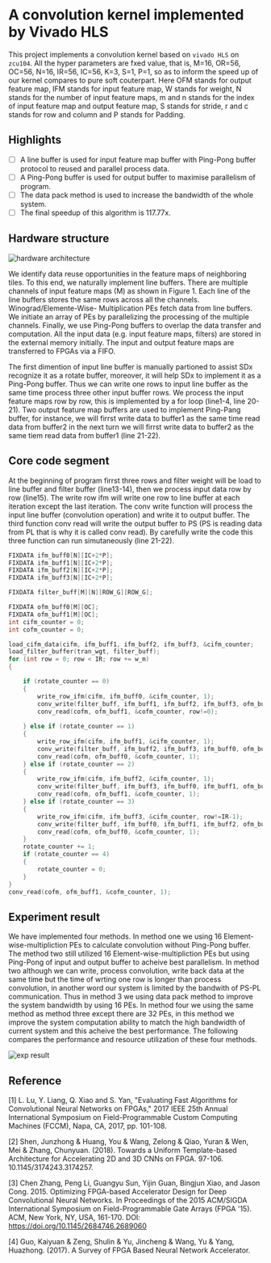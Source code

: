 # A convolution kernel implemented by Vivado HLS
This project implements a convolution kernel based on `vivado HLS` on `zcu104`. All the hyper parameters
are fxed value, that is, M=16, OR=56, OC=56, N=16, IR=56, IC=56, K=3, S=1, P=1, so as to inform the speed up of our kernel compares to pure soft couterpart. Here OFM stands for output feature map, IFM stands for input feature map, W stands for weight, N stands for the number of input feature maps, m and n stands for the index of input feature map and output feature map, S stands for stride, r and c stands for row and column and P stands for Padding.

## Highlights
- [ ] A line buffer is used for input feature map buffer with Ping-Pong buffer protocol to reused and parallel process data.
- [ ] A Ping-Pong buffer is used for output buffer to maximise parallelism of program.
- [ ] The data pack method is used to increase the bandwidth of the whole system.
- [ ] The final speedup of this algorithm is 117.77x.

## Hardware structure
![hardware architecture](https://github.com/lirui-shanghaitech/A-convolution-kernel-implemented-by-Vivado-HLS/blob/master/fig/arch.PNG)

We identify data reuse opportunities in the feature maps of neighboring tiles. To this end, we naturally
implement line buffers. There are multiple channels of input feature maps (M) as shown in Figure 1.
Each line of the line buffers stores the same rows across all the channels. Winograd/Elemente-Wise-
Multiplication PEs fetch data from line buffers. We initiate an array of PEs by parallelizing the processing of the multiple channels. Finally, we use Ping-Pong buffers to overlap the data transfer and computation. All the input data (e.g. input feature maps,
filters) are stored in the external memory initially. The input and output feature maps are transferred
to FPGAs via a FIFO.

The first dimention of input line buffer is manually partioned to assist SDx recognize it as a rotate
buffer, moreover, it will help SDx to implement it as a Ping-Pong buffer. Thus we can write one rows to
input line buffer as the same time process three other input buffer rows. We process the input feature
maps row by row, this is implemented by a for loop (line1-4, line 20-21). Two output feature map buffers
are used to implement Ping-Pang buffer, for instance, we will firrst write data to buffer1 as the same time
read data from buffer2 in the next turn we will firrst write data to buffer2 as the same tiem read data
from buffer1 (line 21-22).

## Core code segment
At the beginning of program firrst three rows and filter weight will be load to line buffer and filter
buffer (line13-14), then we process input data row by row (line15). The write row ifm will write one row
to line buffer at each iteration except the last iteration. The conv write function will process the input
line buffer (convolution operation) and write it to output buffer. The third function conv read will write
the output buffer to PS (PS is reading data from PL that is why it is called conv read). By carefully
write the code this three function can run simutaneously (line 21-22).

```C
FIXDATA ifm_buff0[N][IC+2*P];
FIXDATA ifm_buff1[N][IC+2*P];
FIXDATA ifm_buff2[N][IC+2*P];
FIXDATA ifm_buff3[N][IC+2*P];

FIXDATA filter_buff[M][N][ROW_G][ROW_G];

FIXDATA ofm_buff0[M][OC];
FIXDATA ofm_buff1[M][OC];
int cifm_counter = 0;
int cofm_counter = 0;

load_cifm_data(cifm, ifm_buff1, ifm_buff2, ifm_buff3, &cifm_counter;
load_filter_buffer(tran_wgt, filter_buff);
for (int row = 0; row < IR; row += w_m)            
{

	if (rotate_counter == 0)
	{
		write_row_ifm(cifm, ifm_buff0, &cifm_counter, 1);
		conv_write(filter_buff, ifm_buff1, ifm_buff2, ifm_buff3, ofm_buff0);
		conv_read(cofm, ofm_buff1, &cofm_counter, row!=0);
	
	} else if (rotate_counter == 1)
	{
		write_row_ifm(cifm, ifm_buff1, &cifm_counter, 1);
		conv_write(filter_buff, ifm_buff2, ifm_buff3, ifm_buff0, ofm_buff1);
		conv_read(cofm, ofm_buff0, &cofm_counter, 1);
	} else if (rotate_counter == 2)
	{
		write_row_ifm(cifm, ifm_buff2, &cifm_counter, 1);
		conv_write(filter_buff, ifm_buff3, ifm_buff0, ifm_buff1, ofm_buff0);
		conv_read(cofm, ofm_buff1, &cofm_counter, 1);
	} else if (rotate_counter == 3)
	{
		write_row_ifm(cifm, ifm_buff3, &cifm_counter, row!=IR-1);
		conv_write(filter_buff, ifm_buff0, ifm_buff1, ifm_buff2, ofm_buff1);
		conv_read(cofm, ofm_buff0, &cofm_counter, 1);
	}
	rotate_counter += 1;
	if (rotate_counter == 4)
	{
		rotate_counter = 0;
	}
}
conv_read(cofm, ofm_buff1, &cofm_counter, 1);
```

## Experiment result
We have implemented four methods. In method one we using 16 Element-wise-multipliction PEs to calculate convolution without Ping-Pong buffer. The method two still utilized 16 Element-wise-multipliction PEs but using Ping-Pong of input and output buffer to acheive best parallelism. In method two although we can write, process convolution, write back data at the same time but the time of wrting one row is longer than process convolution, in another word our system is limited by the bandwith of PS-PL communication. Thus in method 3 we using data pack method to improve the system bandwidth by using 16 PEs. In method four we using the same method as method three except there are 32 PEs, in this method we improve the system computation ability to match the high bandwidth of current system and this acheive the best performance. The following compares the performance and resource utilization of these four methods.

![exp result](https://github.com/lirui-shanghaitech/A-convolution-kernel-implemented-by-Vivado-HLS/blob/master/fig/result.PNG)

## Reference
[1]	L. Lu, Y. Liang, Q. Xiao and S. Yan, "Evaluating Fast Algorithms for Convolutional Neural Networks on FPGAs," 2017 IEEE 25th Annual International Symposium on Field-Programmable Custom Computing Machines (FCCM), Napa, CA, 2017, pp. 101-108.

[2]	Shen, Junzhong \& Huang, You \& Wang, Zelong \& Qiao, Yuran \& Wen, Mei \& Zhang, Chunyuan. (2018). Towards a Uniform Template-based Architecture for Accelerating 2D and 3D CNNs on FPGA. 97-106. 10.1145/3174243.3174257. 

[3]	Chen Zhang, Peng Li, Guangyu Sun, Yijin Guan, Bingjun Xiao, and Jason Cong. 2015. Optimizing FPGA-based Accelerator Design for Deep Convolutional Neural Networks. In Proceedings of the 2015 ACM/SIGDA International Symposium on Field-Programmable Gate Arrays (FPGA '15). ACM, New York, NY, USA, 161-170. DOI: https://doi.org/10.1145/2684746.2689060

[4]	Guo, Kaiyuan \& Zeng, Shulin \& Yu, Jincheng \& Wang, Yu \& Yang, Huazhong. (2017). A Survey of FPGA Based Neural Network Accelerator. 
